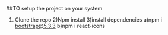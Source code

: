 ##TO setup the project on your system 
1) Clone the repo
2)Npm install
3)install dependencies 
   a)npm i bootstrap@5.3.3
   b)npm i react-icons